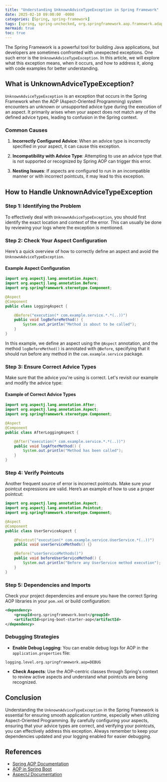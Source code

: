 ```yaml
---
title: "Understanding UnknownAdviceTypeException in Spring Framework"
date: 2025-02-10 09:00:00 -0000
categories: [Spring, spring-framework]
tags: [spring, spring-unchecked, org.springframework.aop.framework.adapter]
mermaid: true
toc: true
---
```



The Spring Framework is a powerful tool for building Java applications, but developers are sometimes confronted with unexpected exceptions. One such error is the `UnknownAdviceTypeException`. In this article, we will explore what this exception means, when it occurs, and how to address it, along with code examples for better understanding.

## What is UnknownAdviceTypeException?

`UnknownAdviceTypeException` is an exception that occurs in the Spring Framework when the AOP (Aspect-Oriented Programming) system encounters an unknown or unsupported advice type during the execution of an aspect. It primarily arises when your aspect does not match any of the defined advice types, leading to confusion in the Spring context.

### Common Causes

1. **Incorrectly Configured Advice**: When an advice type is incorrectly specified in your aspect, it can cause this exception.

2. **Incompatibility with Advice Type**: Attempting to use an advice type that is not supported or recognized by Spring AOP can trigger this error.

3. **Nesting Issues**: If aspects are configured to run in an incompatible manner or with incorrect pointcuts, it may lead to this exception.

## How to Handle UnknownAdviceTypeException

### Step 1: Identifying the Problem

To effectively deal with `UnknownAdviceTypeException`, you should first identify the exact location and context of the error. This can usually be done by reviewing your logs where the exception is mentioned.

### Step 2: Check Your Aspect Configuration

Here’s a quick overview of how to correctly define an aspect and avoid the `UnknownAdviceTypeException`.

#### Example Aspect Configuration

```java
import org.aspectj.lang.annotation.Aspect;
import org.aspectj.lang.annotation.Before;
import org.springframework.stereotype.Component;

@Aspect
@Component
public class LoggingAspect {

    @Before("execution(* com.example.service.*.*(..))")
    public void logBeforeMethod() {
        System.out.println("Method is about to be called");
    }
}
```

In this example, we define an aspect using the `@Aspect` annotation, and the method `logBeforeMethod()` is annotated with `@Before`, specifying that it should run before any method in the `com.example.service` package.

### Step 3: Ensure Correct Advice Types

Make sure that the advice you're using is correct. Let's revisit our example and modify the advice type:

#### Example of Correct Advice Types

```java
import org.aspectj.lang.annotation.After;
import org.aspectj.lang.annotation.Aspect;
import org.springframework.stereotype.Component;

@Aspect
@Component
public class AfterLoggingAspect {

    @After("execution(* com.example.service.*.*(..))")
    public void logAfterMethod() {
        System.out.println("Method has been called");
    }
}
```

### Step 4: Verify Pointcuts

Another frequent source of error is incorrect pointcuts. Make sure your pointcut expressions are valid. Here’s an example of how to use a proper pointcut:

```java
import org.aspectj.lang.annotation.Aspect;
import org.aspectj.lang.annotation.Pointcut;
import org.springframework.stereotype.Component;

@Aspect
@Component
public class UserServiceAspect {

    @Pointcut("execution(* com.example.service.UserService.*(..))")
    public void userServiceMethods() {}

    @Before("userServiceMethods()")
    public void beforeUserServiceMethod() {
        System.out.println("Before any UserService method execution");
    }
}
```

### Step 5: Dependencies and Imports

Check your project dependencies and ensure you have the correct Spring AOP libraries in your `pom.xml` or build configuration:

```xml
<dependency>
    <groupId>org.springframework.boot</groupId>
    <artifactId>spring-boot-starter-aop</artifactId>
</dependency>
```

### Debugging Strategies

- **Enable Debug Logging**: You can enable debug logs for AOP in the `application.properties` file:

```properties
logging.level.org.springframework.aop=DEBUG
```

- **Check Aspects**: Use the AOP-centric classes through Spring's context to review active aspects and understand what pointcuts are being recognized.

## Conclusion

Understanding the `UnknownAdviceTypeException` in the Spring Framework is essential for ensuring smooth application runtime, especially when utilizing Aspect-Oriented Programming. By carefully configuring your aspects, ensuring that your advice types are correct, and verifying your pointcuts, you can effectively address this exception. Always remember to keep your dependencies updated and your logging enabled for easier debugging.

## References

- [Spring AOP Documentation](https://docs.spring.io/spring-framework/docs/current/reference/html/core.html#aop)
- [AOP in Spring Boot](https://spring.io/guides/gs/aop/)
- [AspectJ Documentation](https://www.eclipse.org/aspectj/doc/next/index.html)